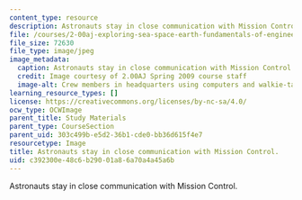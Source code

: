 ```yaml
---
content_type: resource
description: Astronauts stay in close communication with Mission Control.
file: /courses/2-00aj-exploring-sea-space-earth-fundamentals-of-engineering-design-spring-2009/c392300e48c6b29001a86a70a4a45a6b_5.jpeg
file_size: 72630
file_type: image/jpeg
image_metadata:
  caption: Astronauts stay in close communication with Mission Control.
  credit: Image courtesy of 2.00AJ Spring 2009 course staff
  image-alt: Crew members in headquarters using computers and walkie-talkies.
learning_resource_types: []
license: https://creativecommons.org/licenses/by-nc-sa/4.0/
ocw_type: OCWImage
parent_title: Study Materials
parent_type: CourseSection
parent_uid: 303c499b-e5d2-36b1-cde0-bb36d615f4e7
resourcetype: Image
title: Astronauts stay in close communication with Mission Control.
uid: c392300e-48c6-b290-01a8-6a70a4a45a6b
---
```

Astronauts stay in close communication with Mission Control.